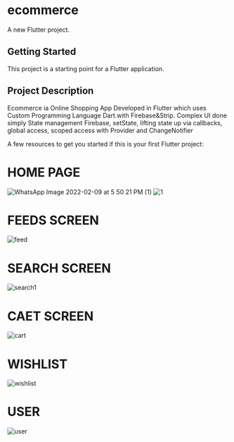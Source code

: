# ecommerce

A new Flutter project.

## Getting Started

This project is a starting point for a Flutter application.

## Project Description
   
Ecommerce  ia Online Shopping App Developed in Flutter which uses Custom Programming Language Dart.with Firebase&Strip.
Complex UI done simply State management Firebase, setState, lifting state up via callbacks, global access, scoped access with Provider and ChangeNotifier


A few resources to get you started if this is your first Flutter project:

# HOME PAGE
![WhatsApp Image 2022-02-09 at 5 50 21 PM (1)](https://user-images.githubusercontent.com/66225746/153200027-77aad2d1-18c4-4e5b-9c9c-1581d54a0b26.jpeg)
![1](https://user-images.githubusercontent.com/66225746/153200444-887c28bd-99f1-4e33-8fa6-e63ce932e1ba.jpeg)



# FEEDS SCREEN
![feed](https://user-images.githubusercontent.com/66225746/153200622-566a60c7-511e-42d6-8b5b-0e4da4b85840.jpeg)



# SEARCH SCREEN
![search1](https://user-images.githubusercontent.com/66225746/153200766-7056b680-c4a6-4587-be3c-e12513f08360.jpeg)

# CAET SCREEN
![cart](https://user-images.githubusercontent.com/66225746/153201420-30e463b4-15a4-4689-8dcf-8f5444a729b3.jpeg)


# WISHLIST
![wishlist](https://user-images.githubusercontent.com/66225746/153201603-6fa3363b-cb4a-454c-a67b-71e2b84154d7.jpeg)


# USER

![user](https://user-images.githubusercontent.com/66225746/153201723-39779263-724a-40c0-a5cd-80ffdb53afc1.jpeg)
